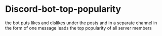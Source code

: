 # Discord-bot-top-popularity
the bot puts likes and dislikes under the posts and in a separate channel in the form of one message leads the top popularity of all server members
